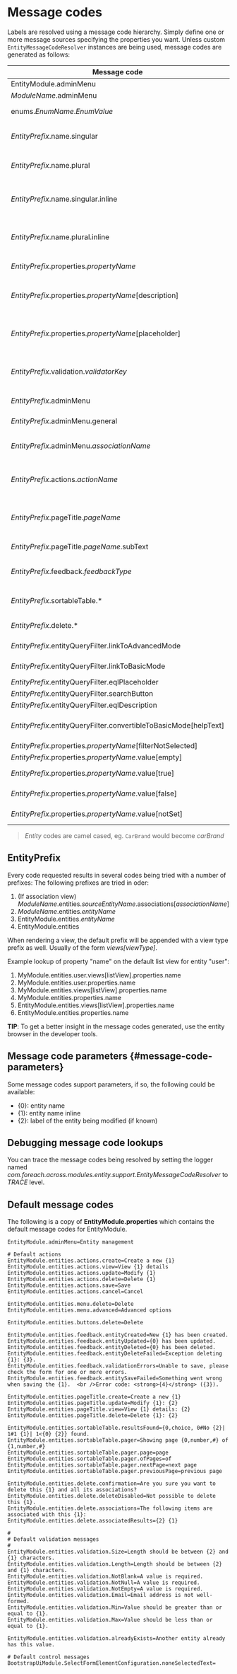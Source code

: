 # Message codes

Labels are resolved using a message code hierarchy.
Simply define one or more message sources specifying the properties you want.
Unless custom `EntityMessageCodeResolver` instances are being used, message codes are generated as follows:

|Message code|Description|
|---|---|
|EntityModule.adminMenu|Title of the root menu group for entity management.|
|_ModuleName_.adminMenu|Title of the menu group for the entities of that module.|
| enums.*EnumName*.*EnumValue*| Message code for a single enum value label. <br> Example: _enums.Numbers.ONE_|
| *EntityPrefix*.name.singular| Label for an entity in singular form, for use outside or at the beginning of a sentence. <br>Example: _UserModule.entities.user.name.singular_ |
| *EntityPrefix*.name.plural | Label for an entity in plural form, for use outside or at the beginning of a sentence. <br>Example: _UserModule.entities.user.name.plural_ |
| *EntityPrefix*.name.singular.inline| Label for an entity in singular form, for use within a sentence. If not explicitly specified, the label is generated based by lower-casing the non-inline version. <br>Example: UserModule.entities.user.name.singular.inline_|
| *EntityPrefix*.name.plural.inline| Label for an entity in plural form, for use within a sentence.  If not explicitly specified, the label is generated based by lower-casing the non-inline version. <br>Example: _UserModule.entities.user.name.plural.inline_|
| *EntityPrefix*.properties.*propertyName*| Label for a single entity property. <br>Example: _UserModule.entities.user.properties.username_|
| *EntityPrefix*.properties.*propertyName*[description]| Description text for a property.  If not empty this will be rendered in a help block on forms. <br>Example: _UserModule.entities.user.properties.username[description]_|
| *EntityPrefix*.properties.*propertyName*[placeholder]| Placeholder text for a property.  Will be used for certain controle like textbox. <br>Example: _UserModule.entities.user.properties.username[placeholder]_|
| *EntityPrefix*.validation.*validatorKey*| Description text for a validation error message.  Optionally can be suffixed with the specific property name. <br>Example: _UserModule.entities.user.validation.NotBlank_,  _UserModule.entities.user.validation.alreadyExists.username_|
| *EntityPrefix*.adminMenu| Title of the admin menu item for this entity.  Defaults to the singular name of the entity.|
| *EntityPrefix*.adminMenu.general| Name of the _General_ tab.  Usually the first tab that is also opened when creating a new entity.|
| *EntityPrefix*.adminMenu.*associationName*| Name of the tab for that association. <br>Example: _UserModule.entities.group.adminMenu.user.groups_|
| *EntityPrefix*.actions.*actionName*| Name of the actions, usually the buttons or links on a page.  Often you just want to replace these on a global level. <br>Example: _EntityModule.entities.actions.save_, _UserModule.entities.group.actions.cancel_|
| *EntityPrefix*.pageTitle.*pageName*| Title of the page.  Supports [message code parameters](#message-code-parameters). <br>Example: _UserModule.entities.user.pageTitle.update=Updating {1}: {2}_|
| *EntityPrefix*.pageTitle.*pageName*.subText| Additional text that should be added as sub text (small) to the page header. Supports [message code parameters](#message-code-parameters).|
| *EntityPrefix*.feedback.*feedbackType*| Feedback message shown for the given feedback type. <br>Example: _UserModule.entities.user.feedback.validationErrors_|
| *EntityPrefix*.sortableTable.*| Sortable table results and pager text keys. <br>Example: _UserModule.entities.user.sortableTable.resultsFound_|
| *EntityPrefix*.delete.*| Delete view specific messages.<br>Example: _UserModule.entities.user.delete.confirmation_|
|*EntityPrefix*.entityQueryFilter.linkToAdvancedMode| The label for the button to navigate from basic to advanced mode.|
|*EntityPrefix*.entityQueryFilter.linkToBasicMode| The label for the button to navigate from advanced to basic mode.|
|*EntityPrefix*.entityQueryFilter.eqlPlaceholder| The placeholder for the eql statement filter.|
|*EntityPrefix*.entityQueryFilter.searchButton| The label for the entity query filter on the search button.|
|*EntityPrefix*.entityQueryFilter.eqlDescription| An additional description for the eql statement filter.|
|*EntityPrefix*.entityQueryFilter.convertibleToBasicMode[helpText]| The descriptive text that should be shown when hovering over the "basic" mode button when the query is not convertible to basic mode.|
|*EntityPrefix*.properties.*propertyName*[filterNotSelected]|Label for the empty option in a filter control.|
|*EntityPrefix*.properties.*propertyName*.value[empty]|Label for the empty option of an entity property.|
|*EntityPrefix*.properties.*propertyName*.value[true]|Label that should be used instead of `true` for a boolean property.|
|*EntityPrefix*.properties.*propertyName*.value[false]|Label that should be used instead of `false` for a boolean property.|
|*EntityPrefix*.properties.*propertyName*.value[notSet]|Label that should be used for the `null` option in a filter control.|

> _Entity_ codes are camel cased, eg. `CarBrand` would become *carBrand*

## EntityPrefix
Every code requested results in several codes being tried with a number of prefixes:
The following prefixes are tried in oder:

1. (If association view) _ModuleName_.entities._sourceEntityName_.associations[_associationName_]
2. _ModuleName_.entities._entityName_
3. EntityModule.entities._entityName_
4. EntityModule.entities

When rendering a view, the default prefix will be appended with a view type prefix as well.
Usually of the form _views[viewType]_.

Example lookup of property "name" on the default list view for entity "user":

1. MyModule.entities.user.views[listView].properties.name
2. MyModule.entities.user.properties.name
3. MyModule.entities.views[listView].properties.name
4. MyModule.entities.properties.name
3. EntityModule.entities.views[listView].properties.name
4. EntityModule.entities.properties.name

**TIP**: To get a better insight in the message codes generated, use the entity browser in the developer tools.

## Message code parameters {#message-code-parameters}
Some message codes support parameters, if so, the following could be available:

* {0}: entity name
* {1}: entity name inline
* {2}: label of the entity being modified (if known)

## Debugging message code lookups
You can trace the message codes being resolved by setting the logger named *com.foreach.across.modules.entity.support.EntityMessageCodeResolver* to _TRACE_ level.

## Default message codes
The following is a copy of **EntityModule.properties** which contains the default message codes for EntityModule.

```
EntityModule.adminMenu=Entity management

# Default actions
EntityModule.entities.actions.create=Create a new {1}
EntityModule.entities.actions.view=View {1} details
EntityModule.entities.actions.update=Modify {1}
EntityModule.entities.actions.delete=Delete {1}
EntityModule.entities.actions.save=Save
EntityModule.entities.actions.cancel=Cancel

EntityModule.entities.menu.delete=Delete
EntityModule.entities.menu.advanced=Advanced options

EntityModule.entities.buttons.delete=Delete

EntityModule.entities.feedback.entityCreated=New {1} has been created.
EntityModule.entities.feedback.entityUpdated={0} has been updated.
EntityModule.entities.feedback.entityDeleted={0} has been deleted.
EntityModule.entities.feedback.entityDeleteFailed=Exception deleting {1}: {3}.
EntityModule.entities.feedback.validationErrors=Unable to save, please check the form for one or more errors.
EntityModule.entities.feedback.entitySaveFailed=Something went wrong when saving the {1}.  <br />Error code: <strong>{4}</strong> ({3}).

EntityModule.entities.pageTitle.create=Create a new {1}
EntityModule.entities.pageTitle.update=Modify {1}: {2}
EntityModule.entities.pageTitle.view=View {1} details: {2}
EntityModule.entities.pageTitle.delete=Delete {1}: {2}

EntityModule.entities.sortableTable.resultsFound={0,choice, 0#No {2}| 1#1 {1}| 1<{0} {2}} found.
EntityModule.entities.sortableTable.pager=Showing page {0,number,#} of {1,number,#}
EntityModule.entities.sortableTable.pager.page=page
EntityModule.entities.sortableTable.pager.ofPages=of
EntityModule.entities.sortableTable.pager.nextPage=next page
EntityModule.entities.sortableTable.pager.previousPage=previous page

EntityModule.entities.delete.confirmation=Are you sure you want to delete this {1} and all its associations?
EntityModule.entities.delete.deleteDisabled=Not possible to delete this {1}.
EntityModule.entities.delete.associations=The following items are associated with this {1}:
EntityModule.entities.delete.associatedResults={2} {1}

#
# Default validation messages
#
EntityModule.entities.validation.Size=Length should be between {2} and {1} characters.
EntityModule.entities.validation.Length=Length should be between {2} and {1} characters.
EntityModule.entities.validation.NotBlank=A value is required.
EntityModule.entities.validation.NotNull=A value is required.
EntityModule.entities.validation.NotEmpty=A value is required.
EntityModule.entities.validation.Email=Email address is not well-formed.
EntityModule.entities.validation.Min=Value should be greater than or equal to {1}.
EntityModule.entities.validation.Max=Value should be less than or equal to {1}.

EntityModule.entities.validation.alreadyExists=Another entity already has this value.

# Default control messages
BootstrapUiModule.SelectFormElementConfiguration.noneSelectedText=
```
